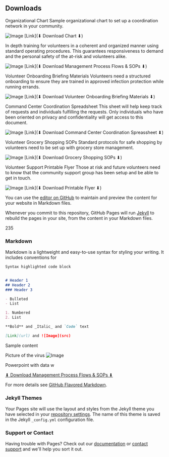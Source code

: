 ## Downloads



Organizational Chart
Sample organizational chart to set up a coordination network in your community.

![Image](/assets/img/logo.png)
[Link](⬇ Download Chart ⬇)

In depth training for volunteers in a coherent and organized manner using standard operating procedures. This guarantees responsiveness to demand and the personal safety of the at-risk and volunteers alike.

![Image](/assets/img/logo.png)
[Link](⬇ Download Management Process Flows & SOPs ⬇)

Volunteer Onboarding Briefing Materials
Volunteers need a structured onboarding to ensure they are trained in approved infection protection while running errands.

![Image](/assets/img/logo.png)
[Link](⬇ Download Volunteer Onboarding Briefing Materials ⬇)

Command Center Coordination Spreadsheet
This sheet will help keep track of requests and individuals fulfilling the requests. Only individuals who have been oriented on privacy and confidentiality will get access to this document.

![Image](/assets/img/logo.png)
[Link](⬇ Download Command Center Coordination Spreassheet ⬇)

Volunteer Grocery Shopping SOPs
Standard protocols for safe shopping by volunteers need to be set up with grocery store management.

![Image](/assets/img/logo.png)
[Link](⬇ Download Grocery Shopping SOPs ⬇)

Volunteer Support Printable Flyer
Those at risk and future volunteers need to know that the community support group has been setup and be able to get in touch.

![Image](/assets/img/logo.png)
[Link](⬇ Download Printable Flyer ⬇)














You can use the [editor on GitHub](https://github.com/wheatiesthecereal/wheatiesthecereal.github.io/edit/master/README.md) to maintain and preview the content for your website in Markdown files.

Whenever you commit to this repository, GitHub Pages will run [Jekyll](https://jekyllrb.com/) to rebuild the pages in your site, from the content in your Markdown files.

235

### Markdown

Markdown is a lightweight and easy-to-use syntax for styling your writing. It includes conventions for

```markdown
Syntax highlighted code block


# Header 1
## Header 2
### Header 3

- Bulleted
- List

1. Numbered
2. List

**Bold** and _Italic_ and `Code` text

[Link](url) and ![Image](src)
```

Sample content

Picture of the virus
![Image](/assets/img/logo.png)

Powerpoint with data w

[⬇ Download Management Process Flows & SOPs ⬇ ](assets\img\SupportContent\Presentation1.pptx)

For more details see [GitHub Flavored Markdown](https://guides.github.com/features/mastering-markdown/).

### Jekyll Themes

Your Pages site will use the layout and styles from the Jekyll theme you have selected in your [repository settings](https://github.com/wheatiesthecereal/wheatiesthecereal.github.io/settings). The name of this theme is saved in the Jekyll `_config.yml` configuration file.

### Support or Contact

Having trouble with Pages? Check out our [documentation](https://help.github.com/categories/github-pages-basics/) or [contact support](https://github.com/contact) and we'll help you sort it out.
